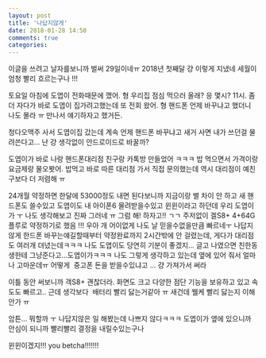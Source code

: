 ```yaml
---
layout: post
title: '나답지않게'
date: 2018-01-28 14:50
comments: true
categories: 
---
```

이글을 쓰려고 날자를보니까 벌써 29일이네ㅠ 2018년 첫째달 걍 이렇게 지냈네 
세월이 엄청 빨리 흐르는구나 !!! 

토요일 아침에 도엽이 전화때문에 깼어. 형 우리집 점심 먹으러 올래? 응 몇시? 11시.
좀더 자다가 바로 도엽이 집가려고했는데 또 전회 왔어. 형 핸드폰 언제 바꾸냐고 했더니 나도 몰라 ㅠ 만나서 얘기하자고 했거든.

청다오맥주 사서 도엽이집 갔는데 계속 언제 핸드폰 바꾸냐고 새거 사면 내가 쓰던걸 물려쓴다고... 
난 걍 생각없이 안드로이드로 바꿀까? 

도엽이가 바로 나랑 핸드폰대리점 친구랑 카톡방 만들었어 ㅋㅋㅋ 
밥 먹으면서 가격이랑 요금제랑 물오봣어. 밥먹고 바로 따른 대리점 가서 직접 문의했는데 역시 대리점이 예친구보다 더 저렴해 ㅠ 

24개월 약정하면 한달에 53000정도 내면 된다보니까 지금이랑 별 차이 안 하고 새 핸드폰도 쓸수있고 도엽이도 내 아이폰6 물려받을수있고 윈윈이라고 하던데 우리 도엽이가 ㅜ 
나도 생각해보고 진짜 그러네 ㅠ
그럼 해! 하자고!! ㄱㄱ
주저없이 겔S8+ 4+64G 플루로 약정하기로 했음 !!! 우아 개 어이없게 나도 날 믿을수없을만큼 빠르네ㅜ 
나답지않게 한드폰 바꾸는얘길할때부터 약정완료까지 2시간밖에 안 걸렸는데, 게다가 대리점도 여러개 뎌녔는데ㅋㅋㅋ 나도 도엽이도 당연히 기분이 좋겠지... 
글고 나였으면 친한동생한테 그냥준다고...도엽이가ㅋㅋㅋ 나도 그렇게 생각하고 있는데 옆에 있어 줘서 얼마나 고마운데ㅠ 어떻게  중고폰 돈을 받을수있냐고 ... 걍 가져가서 써라

이틀 동안 써보니까 객S8+ 괜찮더라. 화면도 크고 다양한 점단 기능을 보유하고 있고 속도도 빠르고.. 근데 생각보다  배터리 빨리 닳는거같아 ㅠ 새건데 웰케 빨리 닳는지 이해안가 ㅠ 

암튼... 뭐할까 ㅜ 나답지않은 일 해봤는데 나쁘지 않다ㅋㅋㅋ 도엽이가 옆에 있으니까 안심이 되니까 빨리빨리 결정을 내릴수있는구나

윈윈이겠지!!! you betcha!!!!!!! 